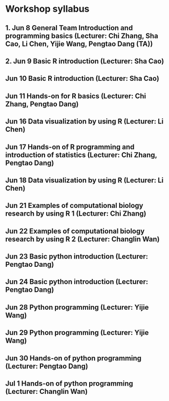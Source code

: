 # Workshop syllabus



## 1. Jun 8 General Team Introduction and programming basics (Lecturer: Chi Zhang, Sha Cao, Li Chen, Yijie Wang, Pengtao Dang (TA)) 

## 2. Jun 9 Basic R introduction (Lecturer: Sha Cao) 

## Jun 10 Basic R introduction (Lecturer: Sha Cao) 

## Jun 11 Hands-on for R basics (Lecturer: Chi Zhang, Pengtao Dang) 

## Jun 16 Data visualization by using R (Lecturer: Li Chen) 

## Jun 17 Hands-on of R programming and introduction of statistics (Lecturer: Chi Zhang, Pengtao Dang) 

## Jun 18 Data visualization by using R (Lecturer: Li Chen) 

## Jun 21 Examples of computational biology research by using R 1 (Lecturer: Chi Zhang) 

## Jun 22 Examples of computational biology research by using R 2 (Lecturer: Changlin Wan) 

## Jun 23 Basic python introduction (Lecturer: Pengtao Dang) 

## Jun 24 Basic python introduction (Lecturer: Pengtao Dang) 

## Jun 28 Python programming (Lecturer: Yijie Wang) 

## Jun 29 Python programming (Lecturer: Yijie Wang) 

## Jun 30 Hands-on of python programming (Lecturer: Pengtao Dang) 

## Jul 1 Hands-on of python programming (Lecturer: Changlin Wan) 
